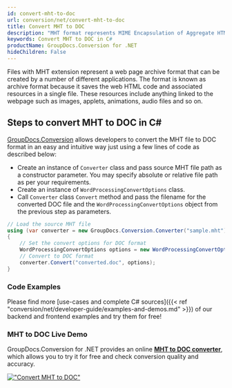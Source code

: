 ```yaml
---
id: convert-mht-to-doc
url: conversion/net/convert-mht-to-doc
title: Convert MHT to DOC
description: "MHT format represents MIME Encapsulation of Aggregate HTML with .mht extension. Learn how to convert MHT to DOC file programmatically in C# language using GroupDocs.Conversion for .NET library."
keywords: Convert MHT to DOC in C#
productName: GroupDocs.Conversion for .NET
hideChildren: False
---
```


Files with MHT extension represent a web page archive format that can be created by a number of different applications. The format is known as archive format because it saves the web HTML code and associated resources in a single file. These resources include anything linked to the webpage such as images, applets, animations, audio files and so on.

## Steps to convert MHT to DOC in C#

[GroupDocs.Conversion](https://products.groupdocs.com/conversion/net) allows developers to convert the MHT file to DOC format in an easy and intuitive way just using a few lines of code as described below:

* Create an instance of `Converter` class and pass source MHT file path as a constructor parameter. You may specify absolute or relative file path as per your requirements. 
* Create an instance of `WordProcessingConvertOptions` class.
* Call `Converter` class `Convert` method and pass the filename for the converted DOC file and the `WordProcessingConvertOptions` object from the previous step as parameters.

```csharp
// Load the source MHT file
using (var converter = new GroupDocs.Conversion.Converter("sample.mht"))
{
    // Set the convert options for DOC format
    WordProcessingConvertOptions options = new WordProcessingConvertOptions();
    // Convert to DOC format
    converter.Convert("converted.doc", options);
}
```

### Code Examples

Please find more [use-cases and complete C# sources]({{< ref "conversion/net/developer-guide/examples-and-demos.md" >}}) of our backend and frontend examples and try them for free!

### MHT to DOC Live Demo

GroupDocs.Conversion for .NET provides an online [**MHT to DOC converter**](https://products.groupdocs.app/conversion/mht-to-doc), which allows you to try it for free and check conversion quality and accuracy.

[!["Convert MHT to DOC"](conversion/net/images/convert-mht-to-doc.png)](https://products.groupdocs.app/conversion/mht-to-doc)